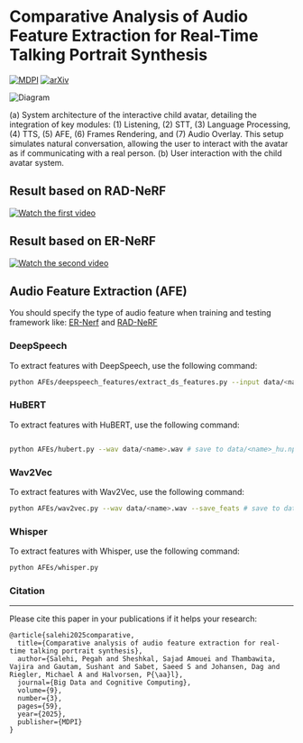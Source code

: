 # Comparative Analysis of Audio Feature Extraction for Real-Time Talking Portrait Synthesis

[![MDPI](https://img.shields.io/badge/MDPI-10.3390%2Fapp9030059-blue)](https://www.mdpi.com/2504-2289/9/3/59)
[![arXiv](https://img.shields.io/badge/arXiv-2411.13209-b31b1b.svg)](https://arxiv.org/abs/2411.13209)





![Diagram](assets/arch.png)

(a) System architecture of the interactive child avatar, detailing the integration of key modules: (1) Listening,
(2) STT, (3) Language Processing, (4) TTS, (5) AFE, (6) Frames Rendering, and (7) Audio Overlay. This setup
simulates natural conversation, allowing the user to interact with the avatar as if communicating with a real person. (b)
User interaction with the child avatar system.

## Result based on RAD-NeRF

[![Watch the first video](https://img.youtube.com/vi/sBZWHk8y8-U/0.jpg)](https://youtu.be/sBZWHk8y8-U)

## Result based on ER-NeRF

[![Watch the second video](https://img.youtube.com/vi/BqKS1KAfrhA/0.jpg)](https://youtu.be/BqKS1KAfrhA)


## Audio Feature Extraction (AFE)

You should specify the type of audio feature when training and testing framework like: [ER-Nerf](https://github.com/Fictionarry/ER-NeRF) and [RAD-NeRF](https://github.com/ashawkey/RAD-NeRF)


### DeepSpeech

To extract features with DeepSpeech, use the following command:

```bash
python AFEs/deepspeech_features/extract_ds_features.py --input data/<name>.wav # save to data/
```

### HuBERT
To extract features with HuBERT, use the following command:
```bash

python AFEs/hubert.py --wav data/<name>.wav # save to data/<name>_hu.npy
```

### Wav2Vec
To extract features with Wav2Vec, use the following command:

```bash
python AFEs/wav2vec.py --wav data/<name>.wav --save_feats # save to data/<name>_eo.npy
```
### Whisper

To extract features with Whisper, use the following command:

```bash
python AFEs/whisper.py 
```
### Citation
---
Please cite this paper in your publications if it helps your research:
```
@article{salehi2025comparative,
  title={Comparative analysis of audio feature extraction for real-time talking portrait synthesis},
  author={Salehi, Pegah and Sheshkal, Sajad Amouei and Thambawita, Vajira and Gautam, Sushant and Sabet, Saeed S and Johansen, Dag and Riegler, Michael A and Halvorsen, P{\aa}l},
  journal={Big Data and Cognitive Computing},
  volume={9},
  number={3},
  pages={59},
  year={2025},
  publisher={MDPI}
}
```








